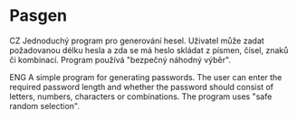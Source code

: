 # Pasgen

 CZ
 Jednoduchý program pro generování hesel. 
 Uživatel může zadat požadovanou délku hesla a zda se má heslo skládat z písmen, čísel, znaků či kombinací.
 Program používá "bezpečný náhodný výběr".

ENG
A simple program for generating passwords.
The user can enter the required password length and whether the password should consist of letters, numbers, characters or combinations.
The program uses "safe random selection".
